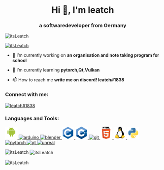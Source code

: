 <h1 align="center">Hi 👋, I'm leatch</h1>
<h3 align="center">a softwaredeveloper from Germany</h3>

<p align="left"> <img src="https://komarev.com/ghpvc/?username=itsLeatch&label=Profile%20views&color=0e75b6&style=flat" alt="itsLeatch" /> </p>

<p align="left"> <a href="https://github.com/ryo-ma/github-profile-trophy"><img src="https://github-profile-trophy.vercel.app/?username=itsLeatch" alt="itsLeatch" /></a> </p>

- 🔭 I’m currently working on **an organisation and note taking program for school**

- 🌱 I’m currently learning **pytorch,Qt,Vulkan**

- 📫 How to reach me **write me on discord! leatch#1838**

<h3 align="left">Connect with me:</h3>
<p align="left">
<a href="https://discord.gg/leatch#1838" target="blank"><img align="center" src="https://raw.githubusercontent.com/rahuldkjain/github-profile-readme-generator/master/src/images/icons/Social/discord.svg" alt="leatch#1838" height="30" width="40" /></a>
</p>

<h3 align="left">Languages and Tools:</h3>
<p align="left"> <a href="https://developer.android.com" target="_blank" rel="noreferrer"> <img src="https://raw.githubusercontent.com/devicons/devicon/master/icons/android/android-original-wordmark.svg" alt="android" width="40" height="40"/> </a> <a href="https://www.arduino.cc/" target="_blank" rel="noreferrer"> <img src="https://cdn.worldvectorlogo.com/logos/arduino-1.svg" alt="arduino" width="40" height="40"/> </a> <a href="https://www.blender.org/" target="_blank" rel="noreferrer"> <img src="https://download.blender.org/branding/community/blender_community_badge_white.svg" alt="blender" width="40" height="40"/> </a> <a href="https://www.cprogramming.com/" target="_blank" rel="noreferrer"> <img src="https://raw.githubusercontent.com/devicons/devicon/master/icons/c/c-original.svg" alt="c" width="40" height="40"/> </a> <a href="https://www.w3schools.com/cpp/" target="_blank" rel="noreferrer"> <img src="https://raw.githubusercontent.com/devicons/devicon/master/icons/cplusplus/cplusplus-original.svg" alt="cplusplus" width="40" height="40"/> </a> <a href="https://git-scm.com/" target="_blank" rel="noreferrer"> <img src="https://www.vectorlogo.zone/logos/git-scm/git-scm-icon.svg" alt="git" width="40" height="40"/> </a> <a href="https://www.w3.org/html/" target="_blank" rel="noreferrer"> <img src="https://raw.githubusercontent.com/devicons/devicon/master/icons/html5/html5-original-wordmark.svg" alt="html5" width="40" height="40"/> </a> <a href="https://www.linux.org/" target="_blank" rel="noreferrer"> <img src="https://raw.githubusercontent.com/devicons/devicon/master/icons/linux/linux-original.svg" alt="linux" width="40" height="40"/> </a> <a href="https://www.python.org" target="_blank" rel="noreferrer"> <img src="https://raw.githubusercontent.com/devicons/devicon/master/icons/python/python-original.svg" alt="python" width="40" height="40"/> </a> <a href="https://pytorch.org/" target="_blank" rel="noreferrer"> <img src="https://www.vectorlogo.zone/logos/pytorch/pytorch-icon.svg" alt="pytorch" width="40" height="40"/> </a> <a href="https://www.qt.io/" target="_blank" rel="noreferrer"> <img src="https://upload.wikimedia.org/wikipedia/commons/0/0b/Qt_logo_2016.svg" alt="qt" width="40" height="40"/> </a> <a href="https://unrealengine.com/" target="_blank" rel="noreferrer"> <img src="https://raw.githubusercontent.com/kenangundogan/fontisto/036b7eca71aab1bef8e6a0518f7329f13ed62f6b/icons/svg/brand/unreal-engine.svg" alt="unreal" width="40" height="40"/> </a> </p>

<p><img align="left" src="https://github-readme-stats-sigma-five.vercel.app/api/top-langs?username=itsLeatch&show_icons=true&locale=en&layout=compact](https://github-readme-stats.vercel.app/api/top-langs/?username=itsLeatch&layout=compact&bg_color=DEG,00FFF6,FF00D8&title_color=F6FF00&text_color=F6FF00" alt="itsLeatch" /></p>

<p>&nbsp;<img align="center" src="https://github-readme-stats-sigma-five.vercel.app/api?username=itsLeatch&count_private=true&hide=contribs&title_color=F6FF00&text_color=F6FF00&locale=en&show_icons=true&bg_color=DEG,FF00D8,00FFF6"     alt="itsLeatch" /></p>

<p><img align="center" src="https://github-readme-streak-stats.herokuapp.com/?user=itsLeatch&&title_color=F6FF00&text_color=F6FF00&&bg_color=DEG,00FFF6,FF00D8" alt="itsLeatch" /></p>
